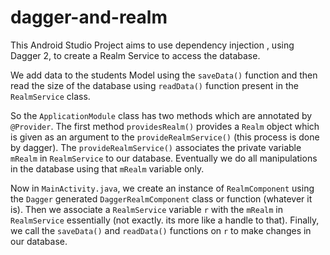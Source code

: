 # dagger-and-realm

This Android Studio Project aims to use dependency injection , using Dagger 2, to create a Realm Service to access the database. 

We add data to the students Model using the `saveData()` function and then read the size of the database using `readData()` function present in the `RealmService` class. 

So the `ApplicationModule` class has two methods which are annotated by `@Provider`. The first method `providesRealm()` provides a `Realm` object which is given as an argument to the `provideRealmService()` (this process is done by dagger). The `provideRealmService()` associates the private variable `mRealm` in `RealmService` to our database. Eventually we do all manipulations in the database using that `mRealm` variable only. 

Now in `MainActivity.java`, we create an instance of `RealmComponent` using the `Dagger` generated `DaggerRealmComponent` class or function (whatever it is). Then we associate a `RealmService` variable `r` with the `mRealm` in `RealmService` essentially (not exactly. its more like a handle to that). Finally, we call the `saveData()` and `readData()` functions on `r` to make changes in our database. 
